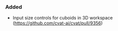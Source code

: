 ### Added

- Input size controls for cuboids in 3D workspace
  (<https://github.com/cvat-ai/cvat/pull/9356>)

